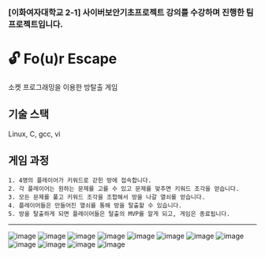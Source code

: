 ### [이화여자대학교 2-1] 사이버보안기초프로젝트 강의를 수강하며 진행한 팀프로젝트입니다.
# 🔓 Fo(u)r Escape
소켓 프로그래밍을 이용한 방탈출 게임 

## 기술 스택
Linux, C, gcc, vi

## 게임 과정
```
1. 4명의 플레이어가 키워드로 갇힌 방에 접속합니다.
2. 각 플레이어는 원하는 문제를 고를 수 있고 문제를 맞추면 키워드 조각을 얻습니다.
3. 모든 문제를 풀고 키워드 조각을 조합해서 방을 나갈 열쇠를 얻습니다.
4. 플레이어들은 만들어진 열쇠를 통해 방을 탈출할 수 있습니다.
5. 방을 탈출하게 되면 플레이어들은 탈출의 MVP를 알게 되고, 게임은 종료됩니다.
```

---

<!-- ![image](https://user-images.githubusercontent.com/69340410/126056561-9983a3c4-95db-493b-85e4-be0b56935c7d.png) -->
![image](https://user-images.githubusercontent.com/69340410/126056566-60054824-ce4b-456b-97c5-944427fd9810.png)
![image](https://user-images.githubusercontent.com/69340410/126056567-4038bb99-0696-4b93-a309-8cd619061209.png)
![image](https://user-images.githubusercontent.com/69340410/126056570-496f4c62-834e-4c20-bd88-24f9372b876c.png)
![image](https://user-images.githubusercontent.com/69340410/126056574-4edc84d5-456c-4df8-a190-55fead45c371.png) 
![image](https://user-images.githubusercontent.com/69340410/126056580-576857e5-90df-4baf-8b42-e0d652a163e1.png )
![image](https://user-images.githubusercontent.com/69340410/126056582-50b3c46d-31b4-43a8-bebe-12b4eaa14049.png)
![image](https://user-images.githubusercontent.com/69340410/126056583-5c2f9d65-b545-40ed-a97a-e4c27496377c.png)
![image](https://user-images.githubusercontent.com/69340410/126056586-ccc58929-fe23-4f0b-a11b-756d7a35a214.png)
![image](https://user-images.githubusercontent.com/69340410/126056590-2f00f27b-d558-4fb0-bee6-4096b3c7e542.png)
![image](https://user-images.githubusercontent.com/69340410/126056591-411f3f7d-c4a8-4cc6-afc3-42d406397980.png)
![image](https://user-images.githubusercontent.com/69340410/126056594-0525886a-b858-409d-9d40-238ac2fd57e5.png)
![image](https://user-images.githubusercontent.com/69340410/126056597-0304d84f-fe41-4286-a790-09f0f4cc710a.png)

